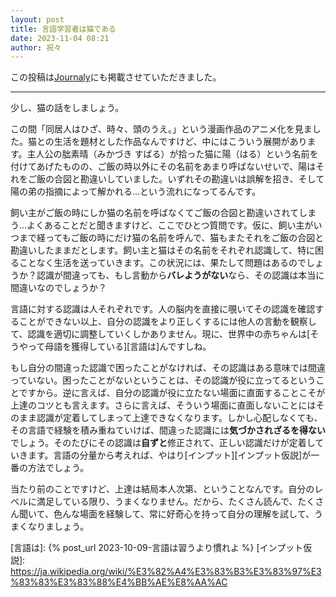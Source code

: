 ```yaml
---
layout: post
title: 言語学習者は猫である
date: 2023-11-04 08:21
author: 祝々
---
```


この投稿は[Journaly][Journalyの投稿]にも掲載させていただきました。

---

少し、猫の話をしましょう。

この間「同居人はひざ、時々、頭のうえ。」という漫画作品のアニメ化を見ました。猫との生活を題材とした作品なんですけど、中にはこういう展開があります。主人公の朏素晴（みかづき すばる）が拾った猫に陽（はる）という名前を付けてあげたものの、ご飯の時以外にその名前をあまり呼ばないせいで、陽はそれをご飯の合図と勘違いしていました。いずれその勘違いは誤解を招き、そして陽の弟の指摘によって解かれる…という流れになってるんです。

飼い主がご飯の時にしか猫の名前を呼ばなくてご飯の合図と勘違いされてしまう…よくあることだと聞きますけど、ここでひとつ質問です。仮に、飼い主がいつまで経ってもご飯の時にだけ猫の名前を呼んで、猫もまたそれをご飯の合図と勘違いしたままだとします。飼い主と猫はその名前をそれぞれ認識して、特に困ることなく生活を送っていきます。この状況には、果たして問題はあるのでしょうか？認識が間違っても、もし言動から**バレようがない**なら、その認識は本当に間違いなのでしょうか？

言語に対する認識は人それぞれです。人の脳内を直接に覗いてその認識を確認することができない以上、自分の認識をより正しくするには他人の言動を観察して、認識を適切に調整していくしかありません。現に、世界中の赤ちゃんは[そうやって母語を獲得している][言語は]んですしね。

もし自分の間違った認識で困ったことがなければ、その認識はある意味では間違っていない。困ったことがないということは、その認識が役に立ってるということですから。逆に言えば、自分の認識が役に立たない場面に直面することこそが上達のコツとも言えます。さらに言えば、そういう場面に直面しないことにはそのまま認識が定着してしまって上達できなくなります。しかし心配しなくても、その言語で経験を積み重ねていけば、間違った認識には**気づかされざるを得ない**でしょう。そのたびにその認識は**自ずと**修正されて、正しい認識だけが定着していきます。言語の分量から考えれば、やはり[インプット][インプット仮説]が一番の方法でしょう。

当たり前のことですけど、上達は結局本人次第、ということなんです。自分のレベルに満足している限り、うまくなりません。だから、たくさん読んで、たくさん聞いて、色んな場面を経験して、常に好奇心を持って自分の理解を試して、うまくなりましょう。

[Journalyの投稿]: https://journaly.com/post/33994
[言語は]: {% post_url 2023-10-09-言語は習うより慣れよ %}
[インプット仮説]: https://ja.wikipedia.org/wiki/%E3%82%A4%E3%83%B3%E3%83%97%E3%83%83%E3%83%88%E4%BB%AE%E8%AA%AC
